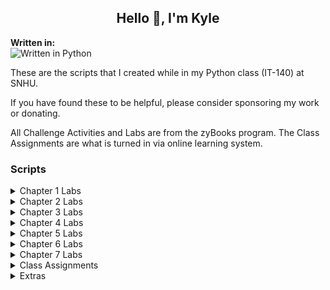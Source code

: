 ## <div align="center" style="border:none;">Hello 👋, I'm Kyle</div>

**Written in:**
\
![Written in Python](https://img.shields.io/badge/Python-3776AB?style=for-the-badge&logo=python&logoColor=white)

These are the scripts that I created while in my Python class (IT-140) at SNHU.

If you have found these to be helpful, please consider sponsoring my work or donating.

All Challenge Activities and Labs are from the zyBooks program. The Class Assignments are what is turned in via online learning system.

### Scripts

<details>
<summary>Chapter 1 Labs</summary>

**Lab 1.9**
\
Asks the user for 4 inputs. Then outputs a short story using those 4 inputs.

**Lab 1.10**
\
Asks the user for an integer. Then outputs the users input, then outputs it squared, then cubed. Asks the user for another integer and takes both integers and finds the sum and product. Outputs the sum and product.

**Lab 1.21**
\
Uses integers inputted by user and assigns them to variables user_num and x, then outputs user_num divided by x 3 times.

**Lab 1.22**
\
Uses inputs age (years), weight (pounds), heart rate (beats per minute), and time (minutes), respectively. Outputs the average calories burned for a person given those inputs. Then uses the floating-point value to show two digits after the decimal point.

**Lab 1.23**
\
Prompts the user to input an integer between 32 and 126, a float, a character, and a string, storing each into separate variables. Then, outputs those four values on a single line separated by a space. Then outputs those variables in reverse order. Then converts the integer into a character and outputs the character.
</details>

<details>
<summary>Chapter 2 Labs</summary>

**Lab 2.12**
\
Prompts the user to input their full name (ex Kyle William Reddoch). Outputs the name in format (Reddoch, K.W.) if middle name is present, if not present, then outputs in format (Reddoch, K.).

**Lab 2.13**
\
Prompts user for input (ex. h Monday). Then outputs how many "h" are in the second phrase (Monday).

**Lab 2.14**
\
Prompts users to input favorite color, flower, and number. Creates 2 password combos using the inputs. Then calculates how many characters in each password.
</details>

<details>
<summary>Chapter 3 Labs</summary>

**Lab 3.11**
\
Prompts the user to input 3 numbers. Converts those numbers to integers. Then finds the smallest of those numbers.

**Lab 3.12**
\
Prompts user to input at date (ex. May 5). Determines the season of the date inputted.

**Lab 3.13**
\
Prompts users to input a total change amount as integer (ex. 150 for $1.50). Then outputs how many of the following is needed: Dollars, Quarters, Dimes, Nickels, and Pennies.
</details>

<details>
<summary>Chapter 4 Labs</summary>

**Lab 4.14**
\
Given a line of text as input, count the input length and output the number of characters excluding spaces, periods, or commas.

**Lab 4.15**
\
Write a program that takes a simple password and makes it stronger by replacing characters using the key below, and by appending "q*s" to the end of the input string.

- i becomes !
- a becomes @
- m becomes M
- B becomes 8
- o becomes .

**Lab 4.16**
\
This program will output a right triangle based on user specified height triangle_height and symbol triangle_char.

(1) The given program outputs a fixed-height triangle using a * character. Modify the given program to output a right triangle that instead uses the user-specified triangle_char character.

(2) Modify the program to use a loop to output a right triangle of height triangle_height. The first line will have one user-specified character, such as % or *. Each subsequent line will have one additional user-specified character until the number in the triangle's base reaches triangle_height. Output a space after each user-specified character, including a line's last user-specified character.

**Lab 4.17**
\
This program takes a string and an integer as input, and outputs a sentence using the input values as shown in the example below. The program repeats until the input string is quit and disregards the integer input that follows.
</details>

<details>
<summary>Chapter 5 Labs</summary>

**Lab 5.18**
\
Program asks user to input two integers and then outputs the two integers swapped.

**Lab 5.19**
\
Similar to the exact change script from earlier lab but this time you create a function and then return num_dollars, num_quarters, num_dimes, num_nickels, and num_pennies.
</details>

<details>
<summary>Chapter 6 Labs</summary>

**Lab 6.12**
\
Program takes any number of integers as input, and outputs the average and max.

**Lab 6.13**
\
Program gets a list of integers from input, and outputs non-negative integers in ascending order (lowest to highest).

**Lab 6.18**
\
Program that reads a list of words. Then, outputs those words and their frequencies.

**Lab 6.19**
\
Program that replaces words in a sentence. The input begins with word replacement pairs (original and replacement). The next line of input is the sentence where any word on the original list is replaced.
</details>

<details>
<summary>Chapter 7 Labs</summary>

**Lab 7.8**
\
Program first reads in the name of an input file and then reads the file using the csv.reader() method. The file contains a list of words separated by commas. Then outputs the words and their frequencies (the number of times each word appears in the file) without any duplicates.

**Lab 7.9**
\
Program first reads in the name of an input file and then reads the input file using the file.readlines() method. The input file contains an unsorted list of number of seasons followed by the corresponding TV show. Then puts the contents of the input file into a dictionary where the number of seasons are the keys, and a list of TV shows are the values (since multiple shows could have the same number of seasons).

Then sorts the dictionary by key (least to greatest) and outputs the results to a file named output_keys.txt, separating multiple TV shows associated with the same key with a semicolon (;). Next, sorts the dictionary by values (alphabetical order), and outputs the results to a file named output_titles.txt.
</details>

<details>
<summary>Class Assignments</summary>

**NameAge.py**
\
Prompts the user for their name and age. Then outputs what year they were born. (For this assignment, it didn't require us to check to see if the user already had a birthday or not)

**PrintCentury.py**
\
Prompts the user for a year. Then outputs whether that year was the 20th century, 21st century, Distant future, or Long ago.

**ModuleSixAssignment.py**
\
This is the code written for moving between rooms for the text-based game project that will be coded for the class.

**TextBasedGame.py**
\
Space Attack - the text-based game I wrote in Python for the class project. You can also find it at its own repository at [https://github.com/kylereddoch/SpaceAttack](https://github.com/kylereddoch/SpaceAttack).
</details>

<details>
<summary>Extras</summary>

**Higher_Lower_Game.py**
\
This goes along with Module 4 assignment. It is not part of the assignment though. I just created it to help walk myself through the pseudocode.
</details>